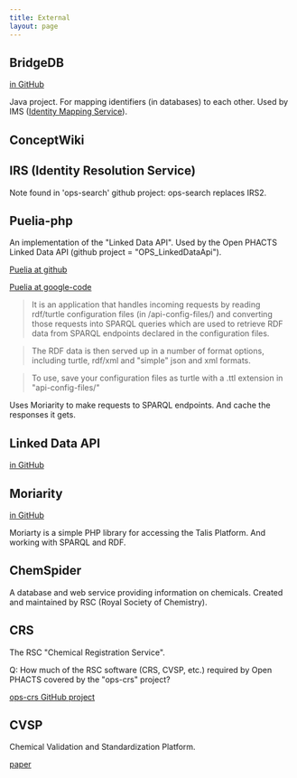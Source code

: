 ```yaml
---
title: External
layout: page
---
```


## BridgeDB

[in GitHub](https://github.com/bridgedb/BridgeDb)

Java project.  For mapping identifiers (in databases) to each other.  Used by IMS
([Identity Mapping Service](https://github.com/openphacts/IdentityMappingService)).


## ConceptWiki

## IRS (Identity Resolution Service)

Note found in 'ops-search' github project: ops-search replaces IRS2.


## Puelia-php

An implementation of the "Linked Data API".  Used by the Open PHACTS Linked Data API (github
project = "OPS_LinkedDataApi").


[Puelia at github](https://github.com/kwijibo/puelia)

[Puelia at google-code](https://code.google.com/archive/p/puelia-php/)

> It is an application that handles incoming requests by reading rdf/turtle configuration files (in /api-config-files/) and converting those requests into SPARQL queries which are used to retrieve RDF data from SPARQL endpoints declared in the configuration files.

> The RDF data is then served up in a number of format options, including turtle, rdf/xml and "simple" json and xml formats.

> To use, save your configuration files as turtle with a .ttl extension in "api-config-files/"

Uses Moriarity to make requests to SPARQL endpoints. And cache the responses it gets.


## Linked Data API

[in GitHub](https://github.com/UKGovLD/linked-data-api/blob/wiki/Specification.md)


## Moriarity

[in GitHub](https://github.com/iand/moriarty)

Moriarty is a simple PHP library for accessing the Talis Platform. And working with SPARQL and RDF.


## ChemSpider

A database and web service providing information on chemicals.  Created and maintained by RSC (Royal Society of Chemistry).


## CRS

The RSC "Chemical Registration Service".

Q: How much of the RSC software (CRS, CVSP, etc.) required by Open PHACTS covered by the "ops-crs" project?

[ops-crs GitHub project](https://github.com/openphacts/ops-crs/)


## CVSP

Chemical Validation and Standardization Platform.

[paper](https://www.ncbi.nlm.nih.gov/pmc/articles/PMC4494041/)

